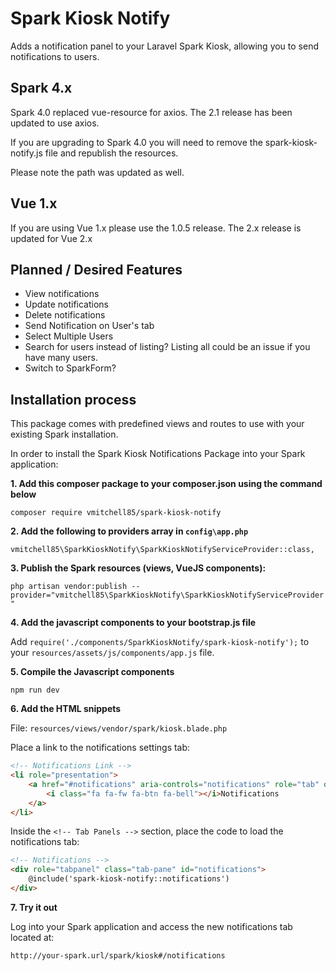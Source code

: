 # Spark Kiosk Notify

Adds a notification panel to your Laravel Spark Kiosk, allowing you to send notifications to users.

## Spark 4.x
Spark 4.0 replaced vue-resource for axios. The 2.1 release has been updated to use axios.

If you are upgrading to Spark 4.0 you will need to remove the spark-kiosk-notify.js file and republish the resources.

Please note the path was updated as well.

## Vue 1.x
If you are using Vue 1.x please use the 1.0.5 release. The 2.x release is updated for Vue 2.x

## Planned / Desired Features

- View notifications
- Update notifications
- Delete notifications
- Send Notification on User's tab
- Select Multiple Users
- Search for users instead of listing? Listing all could be an issue if you have many users.
- Switch to SparkForm?

## Installation process

This package comes with predefined views and routes to use with your existing Spark installation.

In order to install the Spark Kiosk Notifications Package into your Spark application:

**1. Add this composer package to your composer.json using the command below**

`composer require vmitchell85/spark-kiosk-notify`

**2. Add the following to providers array in `config\app.php`**

`vmitchell85\SparkKioskNotify\SparkKioskNotifyServiceProvider::class,`

**3. Publish the Spark resources (views, VueJS components):**

`php artisan vendor:publish --provider="vmitchell85\SparkKioskNotify\SparkKioskNotifyServiceProvider"`

**4. Add the javascript components to your bootstrap.js file**

Add `require('./components/SparkKioskNotify/spark-kiosk-notify');` to your `resources/assets/js/components/app.js` file.

**5. Compile the Javascript components**

`npm run dev`

**6. Add the HTML snippets**

File: `resources/views/vendor/spark/kiosk.blade.php`

Place a link to the notifications settings tab:

```html
<!-- Notifications Link -->
<li role="presentation">
    <a href="#notifications" aria-controls="notifications" role="tab" data-toggle="tab">
        <i class="fa fa-fw fa-btn fa-bell"></i>Notifications
    </a>
</li>
```

Inside the `<!-- Tab Panels -->` section, place the code to load the notifications tab:

```html
<!-- Notifications -->
<div role="tabpanel" class="tab-pane" id="notifications">
    @include('spark-kiosk-notify::notifications')
</div>
```

**7. Try it out**

Log into your Spark application and access the new notifications tab located at:

`http://your-spark.url/spark/kiosk#/notifications`
